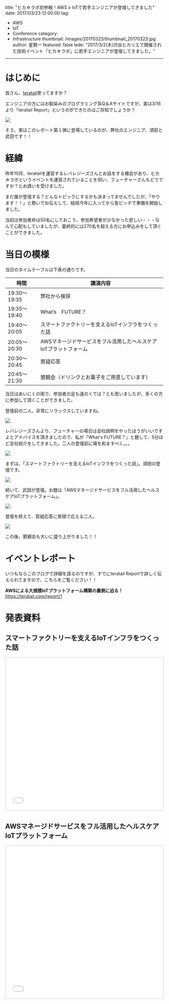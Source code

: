 title: "ヒカ☆ラボ初参戦！AWS x IoTで若手エンジニアが登壇してきました"
date: 2017/03/23 12:00:00
tag:
  - AWS
  - IoT
  - Conference
category:
  - Infrastructure
thumbnail: /images/20170323/thumbnail_20170323.jpg
author: 星賢一
featured: false
lede: "2017/3/2(木)渋谷ヒカリエで開催された技術イベント「ヒカ☆ラボ」に若手エンジニアが登壇してきました。"
---
# はじめに

皆さん、[teratail](https://teratail.com/)使ってますか？

エンジニアの方にはお馴染みのプログラミング系Q＆Aサイトですが、実は3/16より「teratail Report」というのができたのはご存知でしょうか？

<img src="/images/20170323/photo_20170323_01.jpeg">


そう、実はこのレポート第１弾に登場しているのが、弊社のエンジニア、須田と武田です！！

# 経緯

昨年10月、teratailを運営するレバレジーズさんとお話をする機会があり、ヒカ☆ラボというイベントを運営されていることを伺い、フューチャーさんもどうですか？とお誘いを受けました。

まだ誰が登壇する？どんなトピックにするかも決まってませんでしたが、「やります！！」と勢いでお伝えして、結局今年に入ってから急ピッチで準備を開始しました。

当初は参加者枠は50名にしておこう、参加希望者が少なかった悲しい・・・なんて心配もしていましたが、最終的には270名を超える方にお申込みをして頂くことができました。


# 当日の模様

当日のタイムテーブルは下表の通りです。

| 時間         | 講演内容                                                         |
|--------------|------------------------------------------------------------------|
| 19:30～19:35 | 弊社から挨拶                                                     |
| 19:35～19:40 | What’s　FUTURE？                                                 |
| 19:40～20:05 | スマートファクトリーを支えるIoTインフラをつくった話              |
| 20:05～20:30 | AWSマネージドサービスをフル活用したヘルスケアIoTプラットフォーム |
| 20:30～20:45 | 質疑応答                                                         |
| 20:45～21:30 | 懇親会（ドリンクとお菓子をご用意しています）                     |

当日はあいにくの雨で、参加者の足も遠のくでは？とも思いましたが、多くの方に参加して頂くことができました。

登壇前の二人。非常にリラックスしていますね。

<img src="/images/20170323/photo_20170323_02.jpeg">


レバレジーズさんより、フューチャーの場合は会社説明をやったほうがいいですよとアドバイスを頂きましたので、私が「What's FUTURE？」と題して、5分ほど会社紹介をしてきました。二人の登壇前に場を和ますべく。。。

<img src="/images/20170323/photo_20170323_03.jpeg">

まずは、「スマートファクトリーを支えるIoTインフラをつくった話」。須田の登壇です。

<img src="/images/20170323/photo_20170323_04.jpeg">

続いて、武田が登壇。お題は「AWSマネージドサービスをフル活用したヘルスケアIoTプラットフォーム」。

<img src="/images/20170323/photo_20170323_05.jpeg">

登壇を終えて、質疑応答に笑顔で応える二人。

<img src="/images/20170323/photo_20170323_06.jpeg">

この後、懇親会も大いに盛り上がりました！！


# イベントレポート

いつもならこのブログで詳細を語るのですが、すでにteratail Reportで詳しく伝えられてますので、こちらをご覧ください！！

**AWSによる大規模IoTプラットフォーム構築の裏側に迫る！**
https://teratail.com/report/1

# 発表資料

## スマートファクトリーを支えるIoTインフラをつくった話

<iframe src="//www.slideshare.net/slideshow/embed_code/key/xq03ILeKwqoMS" width="595" height="485" frameborder="0" marginwidth="0" marginheight="0" scrolling="no" style="border:1px solid #CCC; border-width:1px; margin-bottom:5px; max-width: 100%;" allowfullscreen> </iframe>

## AWSマネージドサービスをフル活用したヘルスケアIoTプラットフォーム

<iframe src="//www.slideshare.net/slideshow/embed_code/key/CohUlWFppkQqoA" width="595" height="485" frameborder="0" marginwidth="0" marginheight="0" scrolling="no" style="border:1px solid #CCC; border-width:1px; margin-bottom:5px; max-width: 100%;" allowfullscreen> </iframe>


